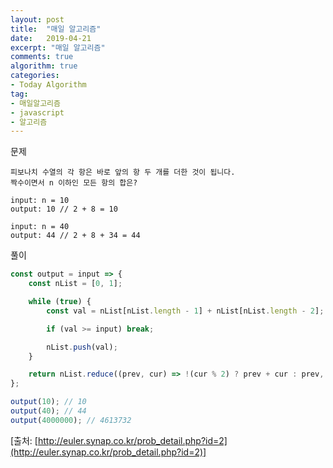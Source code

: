 ```yaml
---
layout: post
title:  "매일 알고리즘"
date:   2019-04-21
excerpt: "매일 알고리즘"
comments: true
algorithm: true
categories:
- Today Algorithm
tag:
- 매일알고리즘
- javascript
- 알고리즘
---
```


문제
```
피보나치 수열의 각 항은 바로 앞의 항 두 개를 더한 것이 됩니다.
짝수이면서 n 이하인 모든 항의 합은?

input: n = 10
output: 10 // 2 + 8 = 10

input: n = 40
output: 44 // 2 + 8 + 34 = 44
```

풀이
```javascript
const output = input => {
    const nList = [0, 1];

    while (true) {
        const val = nList[nList.length - 1] + nList[nList.length - 2];

        if (val >= input) break;

        nList.push(val);
    }

    return nList.reduce((prev, cur) => !(cur % 2) ? prev + cur : prev, 0);
};

output(10); // 10
output(40); // 44
output(4000000); // 4613732
```

[출처: [http://euler.synap.co.kr/prob_detail.php?id=2](http://euler.synap.co.kr/prob_detail.php?id=2)]
